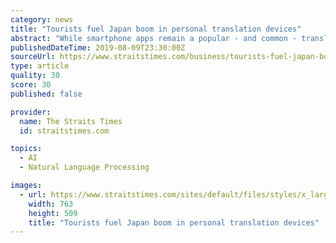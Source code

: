 ```yaml
---
category: news
title: "Tourists fuel Japan boom in personal translation devices"
abstract: "While smartphone apps remain a popular - and common - translation tool, Pocketalk has carved out its own niche. Dedicated to just one purpose, the gadget has a sensitive microphone, and accesses machine translation and voice-recognition software from ..."
publishedDateTime: 2019-08-09T23:30:00Z
sourceUrl: https://www.straitstimes.com/business/tourists-fuel-japan-boom-in-personal-translation-devices
type: article
quality: 30
score: 30
published: false

provider:
  name: The Straits Times
  id: straitstimes.com

topics:
  - AI
  - Natural Language Processing

images:
  - url: https://www.straitstimes.com/sites/default/files/styles/x_large/public/articles/2019/08/10/ST_20190810_VNTRANSLATE_5037130.jpg?itok=HHKtPi5K
    width: 763
    height: 509
    title: "Tourists fuel Japan boom in personal translation devices"
---
```


